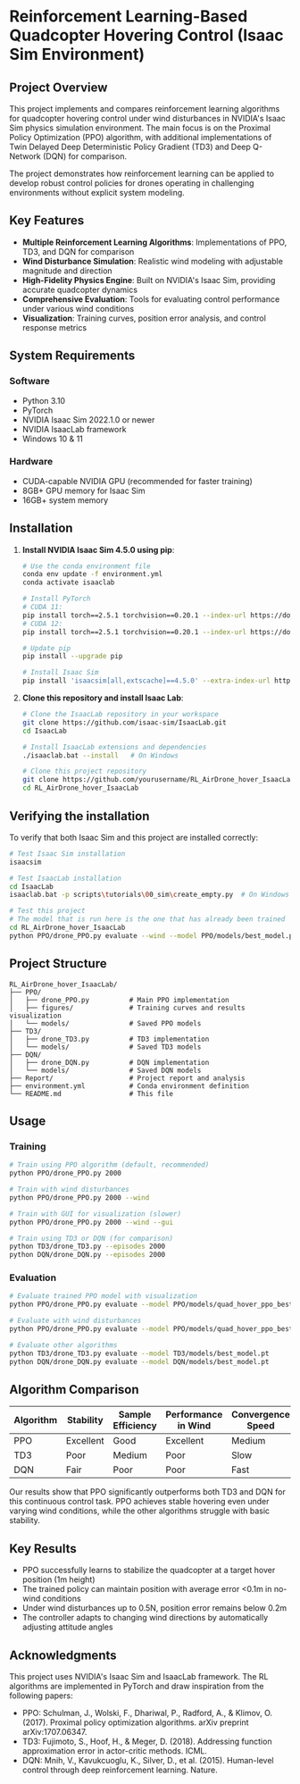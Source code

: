 # Reinforcement Learning-Based Quadcopter Hovering Control (Isaac Sim Environment)

## Project Overview

This project implements and compares reinforcement learning algorithms for quadcopter hovering control under wind disturbances in NVIDIA's Isaac Sim physics simulation environment. The main focus is on the Proximal Policy Optimization (PPO) algorithm, with additional implementations of Twin Delayed Deep Deterministic Policy Gradient (TD3) and Deep Q-Network (DQN) for comparison.

The project demonstrates how reinforcement learning can be applied to develop robust control policies for drones operating in challenging environments without explicit system modeling.

## Key Features

- **Multiple Reinforcement Learning Algorithms**: Implementations of PPO, TD3, and DQN for comparison
- **Wind Disturbance Simulation**: Realistic wind modeling with adjustable magnitude and direction
- **High-Fidelity Physics Engine**: Built on NVIDIA's Isaac Sim, providing accurate quadcopter dynamics
- **Comprehensive Evaluation**: Tools for evaluating control performance under various wind conditions
- **Visualization**: Training curves, position error analysis, and control response metrics

## System Requirements

### Software
- Python 3.10
- PyTorch 
- NVIDIA Isaac Sim 2022.1.0 or newer
- NVIDIA IsaacLab framework
- Windows 10 & 11

### Hardware
- CUDA-capable NVIDIA GPU (recommended for faster training)
- 8GB+ GPU memory for Isaac Sim
- 16GB+ system memory

## Installation

1. **Install NVIDIA Isaac Sim 4.5.0 using pip**:
   ```bash
   # Use the conda environment file
   conda env update -f environment.yml
   conda activate isaaclab
   
   # Install PyTorch
   # CUDA 11:
   pip install torch==2.5.1 torchvision==0.20.1 --index-url https://download.pytorch.org/whl/cu118
   # CUDA 12:
   pip install torch==2.5.1 torchvision==0.20.1 --index-url https://download.pytorch.org/whl/cu121
   
   # Update pip
   pip install --upgrade pip
   
   # Install Isaac Sim
   pip install 'isaacsim[all,extscache]==4.5.0' --extra-index-url https://pypi.nvidia.com
   ```

2. **Clone this repository and install Isaac Lab**:
   ```bash
   # Clone the IsaacLab repository in your workspace
   git clone https://github.com/isaac-sim/IsaacLab.git
   cd IsaacLab
   
   # Install IsaacLab extensions and dependencies
   ./isaaclab.bat --install   # On Windows
   
   # Clone this project repository
   git clone https://github.com/yourusername/RL_AirDrone_hover_IsaacLab.git
   cd RL_AirDrone_hover_IsaacLab
   ```
  

## Verifying the installation

To verify that both Isaac Sim and this project are installed correctly:

```bash
# Test Isaac Sim installation
isaacsim

# Test IsaacLab installation
cd IsaacLab
isaaclab.bat -p scripts\tutorials\00_sim\create_empty.py  # On Windows

# Test this project
# The model that is run here is the one that has already been trained
cd RL_AirDrone_hover_IsaacLab
python PPO/drone_PPO.py evaluate --wind --model PPO/models/best_model.pt
```

## Project Structure

```
RL_AirDrone_hover_IsaacLab/
├── PPO/
│   ├── drone_PPO.py          # Main PPO implementation
│   ├── figures/              # Training curves and results visualization
│   └── models/               # Saved PPO models
├── TD3/
│   ├── drone_TD3.py          # TD3 implementation  
│   └── models/               # Saved TD3 models
├── DQN/
│   ├── drone_DQN.py          # DQN implementation
│   └── models/               # Saved DQN models
├── Report/                   # Project report and analysis
├── environment.yml           # Conda environment definition
└── README.md                 # This file
```

## Usage

### Training

```bash
# Train using PPO algorithm (default, recommended)
python PPO/drone_PPO.py 2000

# Train with wind disturbances
python PPO/drone_PPO.py 2000 --wind

# Train with GUI for visualization (slower)
python PPO/drone_PPO.py 2000 --wind --gui

# Train using TD3 or DQN (for comparison)
python TD3/drone_TD3.py --episodes 2000 
python DQN/drone_DQN.py --episodes 2000 
```

### Evaluation

```bash
# Evaluate trained PPO model with visualization
python PPO/drone_PPO.py evaluate --model PPO/models/quad_hover_ppo_best_model.pt

# Evaluate with wind disturbances
python PPO/drone_PPO.py evaluate --model PPO/models/quad_hover_ppo_best_model.pt --wind

# Evaluate other algorithms
python TD3/drone_TD3.py evaluate --model TD3/models/best_model.pt
python DQN/drone_DQN.py evaluate --model DQN/models/best_model.pt
```

## Algorithm Comparison

| Algorithm | Stability | Sample Efficiency | Performance in Wind | Convergence Speed |
|-----------|-----------|-------------------|---------------------|-------------------|
| PPO       | Excellent | Good              | Excellent           | Medium            |
| TD3       | Poor      | Medium            | Poor                | Slow              |
| DQN       | Fair      | Poor              | Poor                | Fast              |

Our results show that PPO significantly outperforms both TD3 and DQN for this continuous control task. PPO achieves stable hovering even under varying wind conditions, while the other algorithms struggle with basic stability.

## Key Results

- PPO successfully learns to stabilize the quadcopter at a target hover position (1m height)
- The trained policy can maintain position with average error <0.1m in no-wind conditions
- Under wind disturbances up to 0.5N, position error remains below 0.2m
- The controller adapts to changing wind directions by automatically adjusting attitude angles

## Acknowledgments

This project uses NVIDIA's Isaac Sim and IsaacLab framework. The RL algorithms are implemented in PyTorch and draw inspiration from the following papers:

- PPO: Schulman, J., Wolski, F., Dhariwal, P., Radford, A., & Klimov, O. (2017). Proximal policy optimization algorithms. arXiv preprint arXiv:1707.06347.
- TD3: Fujimoto, S., Hoof, H., & Meger, D. (2018). Addressing function approximation error in actor-critic methods. ICML.
- DQN: Mnih, V., Kavukcuoglu, K., Silver, D., et al. (2015). Human-level control through deep reinforcement learning. Nature.
